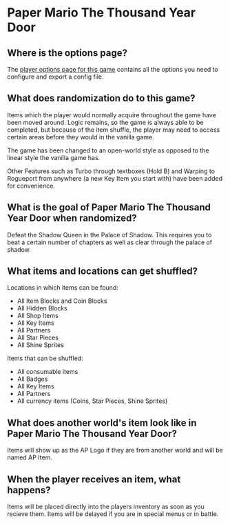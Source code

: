 # Paper Mario The Thousand Year Door

## Where is the options page?

The [player options page for this game](../player-options) contains all the options you need to configure and
export a config file.

## What does randomization do to this game?

Items which the player would normally acquire throughout the game have been moved around. Logic remains, so the game is
always able to be completed, but because of the item shuffle, the player may need to access certain areas before they
would in the vanilla game.

The game has been changed to an open-world style as opposed to the linear style the vanilla game has.

Other Features such as Turbo through textboxes (Hold B) and Warping to Rogueport from anywhere (a new Key Item you start with) have been added for convenience.

## What is the goal of Paper Mario The Thousand Year Door when randomized?

Defeat the Shadow Queen in the Palace of Shadow. This requires you to beat a certain number of chapters as well as clear through the palace of shadow.

## What items and locations can get shuffled?

Locations in which items can be found:
- All Item Blocks and Coin Blocks
- All Hidden Blocks
- All Shop Items
- All Key Items
- All Partners
- All Star Pieces
- All Shine Sprites

Items that can be shuffled:
- All consumable items
- All Badges
- All Key Items
- All Partners
- All currency items (Coins, Star Pieces, Shine Sprites)


## What does another world's item look like in Paper Mario The Thousand Year Door?

Items will show up as the AP Logo if they are from another world and will be named AP Item.

## When the player receives an item, what happens?

Items will be placed directly into the players inventory as soon as you recieve them. Items will be delayed if you are in special menus or in battle.
